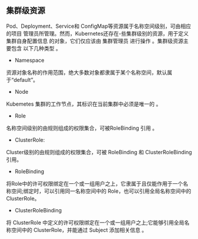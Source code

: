 ## 集群级资源

Pod、Deployment、Service和 ConfigMap等资源属于名称空间级别，可由相应的项目 管理员所管理。然而，Kubernetes还存在-些集群级别的资源，用于定义集群自身配置信息 的对象，它们仅应该由 集群管理员 进行操作 。集群级资源主要包含 以下几种类型 。

* Namespace

资源对象名称的作用范围，绝大多数对象都隶属于某个名称空间，默认属于“default”。

* Node

Kubemetes 集群的工作节点，其标识在当前集群中必须是唯一的 。

* Role

名称空间级别的由规则组成的权限集合，可被RoleBinding 引用 。

* ClusterRole:

Cluster级别的由规则组成的权限集合，可被 RoleBinding 和 ClusterRoleBinding 引用。

* RoleBinding

将Role中的许可权限绑定在一个或一组用户之上，它隶属于且仅能作用于一个名称空间;绑定时，可以引用同一名称空间中的 Role，也可以引用全局名称空间中的 ClusterRole。

* ClusterRoleBinding 

将 ClusterRole 中定义的许可权限绑定在一个或一组用户之上;它能够引用全局名称空间中的 ClusterRole，并能通过 Subject 添加相关信息 。

